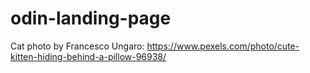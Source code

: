 # odin-landing-page

Cat photo by Francesco Ungaro: https://www.pexels.com/photo/cute-kitten-hiding-behind-a-pillow-96938/
